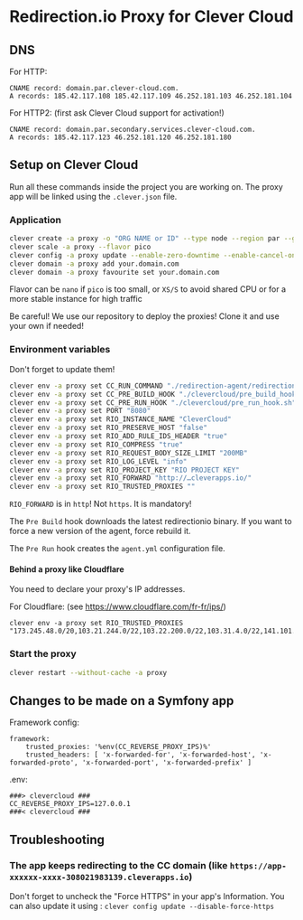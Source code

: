 # Redirection.io Proxy for Clever Cloud

## DNS

For HTTP:
```
CNAME record: domain.par.clever-cloud.com.
A records: 185.42.117.108 185.42.117.109 46.252.181.103 46.252.181.104
```

For HTTP2: (first ask Clever Cloud support for activation!)
```
CNAME record: domain.par.secondary.services.clever-cloud.com.
A records: 185.42.117.123 46.252.181.120 46.252.181.180
```

## Setup on Clever Cloud

Run all these commands inside the project you are working on.
The proxy app will be linked using the `.clever.json` file.

### Application

```bash
clever create -a proxy -o "ORG NAME or ID" --type node --region par --github "monsieurbiz/redirectionio-proxy" "Proxy"
clever scale -a proxy --flavor pico
clever config -a proxy update --enable-zero-downtime --enable-cancel-on-push --enable-force-https
clever domain -a proxy add your.domain.com
clever domain -a proxy favourite set your.domain.com
```

Flavor can be `nano` if `pico` is too small, or `XS/S` to avoid shared CPU or for a more stable instance for high traffic

Be careful! We use our repository to deploy the proxies! Clone it and use your own if needed!

### Environment variables

Don't forget to update them!

```bash
clever env -a proxy set CC_RUN_COMMAND "./redirection-agent/redirectionio-agent --config-file ./agent.yml"
clever env -a proxy set CC_PRE_BUILD_HOOK "./clevercloud/pre_build_hook.sh"
clever env -a proxy set CC_PRE_RUN_HOOK "./clevercloud/pre_run_hook.sh"
clever env -a proxy set PORT "8080"
clever env -a proxy set RIO_INSTANCE_NAME "CleverCloud"
clever env -a proxy set RIO_PRESERVE_HOST "false"
clever env -a proxy set RIO_ADD_RULE_IDS_HEADER "true"
clever env -a proxy set RIO_COMPRESS "true"
clever env -a proxy set RIO_REQUEST_BODY_SIZE_LIMIT "200MB"
clever env -a proxy set RIO_LOG_LEVEL "info"
clever env -a proxy set RIO_PROJECT_KEY "RIO PROJECT KEY"
clever env -a proxy set RIO_FORWARD "http://…cleverapps.io/"
clever env -a proxy set RIO_TRUSTED_PROXIES ""
```

`RIO_FORWARD` is in `http`! Not `https`. It is mandatory!

The `Pre Build` hook downloads the latest redirectionio binary. If you want to force a new version of the agent, force rebuild it.

The `Pre Run` hook creates the `agent.yml` configuration file.

#### Behind a proxy like Cloudflare

You need to declare your proxy's IP addresses.

For Cloudflare: (see https://www.cloudflare.com/fr-fr/ips/)

```
clever env -a proxy set RIO_TRUSTED_PROXIES "173.245.48.0/20,103.21.244.0/22,103.22.200.0/22,103.31.4.0/22,141.101.64.0/18,108.162.192.0/18,190.93.240.0/20,188.114.96.0/20,197.234.240.0/22,198.41.128.0/17,162.158.0.0/15,104.16.0.0/13,104.24.0.0/14,172.64.0.0/13,131.0.72.0/22"
```

### Start the proxy

```bash
clever restart --without-cache -a proxy
```

## Changes to be made on a Symfony app

Framework config:

```
framework:
    trusted_proxies: '%env(CC_REVERSE_PROXY_IPS)%'
    trusted_headers: [ 'x-forwarded-for', 'x-forwarded-host', 'x-forwarded-proto', 'x-forwarded-port', 'x-forwarded-prefix' ]
```

.env:

```
###> clevercloud ###
CC_REVERSE_PROXY_IPS=127.0.0.1
###< clevercloud ###
```

## Troubleshooting

### The app keeps redirecting to the CC domain (like `https://app-xxxxxx-xxxx-308021983139.cleverapps.io`)

Don't forget to uncheck the "Force HTTPS" in your app's Information.
You can also update it using : `clever config update --disable-force-https`
